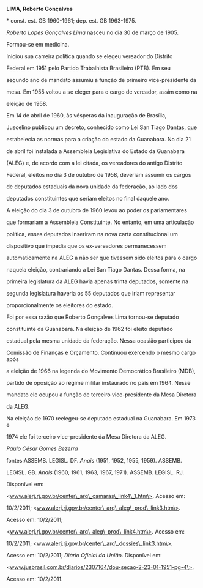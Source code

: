 **LIMA, Roberto Gonçalves**



\* const. est. GB 1960-1961; dep. est. GB 1963-1975.



*Roberto Lopes Gonçalves Lima* nasceu no dia 30 de março de 1905.



Formou-se em medicina.



Iniciou sua carreira política quando se elegeu vereador do Distrito

Federal em 1951 pelo Partido Trabalhista Brasileiro (PTB). Em seu

segundo ano de mandato assumiu a função de primeiro vice-presidente da

mesa. Em 1955 voltou a se eleger para o cargo de vereador, assim como na

eleição de 1958.



Em 14 de abril de 1960, às vésperas da inauguração de Brasília,

Juscelino publicou um decreto, conhecido como Lei San Tiago Dantas, que

estabelecia as normas para a criação do estado da Guanabara. No dia 21

de abril foi instalada a Assembleia Legislativa do Estado da Guanabara

(ALEG) e, de acordo com a lei citada, os vereadores do antigo Distrito

Federal, eleitos no dia 3 de outubro de 1958, deveriam assumir os cargos

de deputados estaduais da nova unidade da federação, ao lado dos

deputados constituintes que seriam eleitos no final daquele ano.



A eleição do dia 3 de outubro de 1960 levou ao poder os parlamentares

que formariam a Assembleia Constituinte. No entanto, em uma articulação

política, esses deputados inseriram na nova carta constitucional um

dispositivo que impedia que os ex-vereadores permanecessem

automaticamente na ALEG a não ser que tivessem sido eleitos para o cargo

naquela eleição, contrariando a Lei San Tiago Dantas. Dessa forma, na

primeira legislatura da ALEG havia apenas trinta deputados, somente na

segunda legislatura haveria os 55 deputados que iriam representar

proporcionalmente os eleitores do estado.



Foi por essa razão que Roberto Gonçalves Lima tornou-se deputado

constituinte da Guanabara. Na eleição de 1962 foi eleito deputado

estadual pela mesma unidade da federação. Nessa ocasião participou da

Comissão de Finanças e Orçamento. Continuou exercendo o mesmo cargo após

a eleição de 1966 na legenda do Movimento Democrático Brasileiro (MDB),

partido de oposição ao regime militar instaurado no país em 1964. Nesse

mandato ele ocupou a função de terceiro vice-presidente da Mesa Diretora

da ALEG.



Na eleição de 1970 reelegeu-se deputado estadual na Guanabara. Em 1973 e

1974 ele foi terceiro vice-presidente da Mesa Diretora da ALEG.



*Paulo César Gomes Bezerra*



fontes:ASSEMB. LEGISL. DF. *Anais* (1951, 1952, 1955, 1959). ASSEMB.

LEGISL. GB. *Anais* (1960, 1961, 1963, 1967, 1971). ASSEMB. LEGISL. RJ.

Disponível em:

\<www.alerj.rj.gov.br/center\_arq\_camaras\_link4\_1.htm\>. Acesso em:

10/2/2011; \<www.alerj.rj.gov.br/center\_arq\_aleg\_prod\_link3.htm\>.

Acesso em: 10/2/2011;

\<www.alerj.rj.gov.br/center\_arq\_aleg\_prod\_link4.htm\>. Acesso em:

10/2/2011; \<www.alerj.rj.gov.br/center\_arq\_dossies\_link3.htm\>.

Acesso em: 10/2/2011; *Diário Oficial da União*. Disponível em:

\<www.jusbrasil.com.br/diarios/2307164/dou-secao-2-23-01-1951-pg-4\>.

Acesso em: 10/2/2011.

